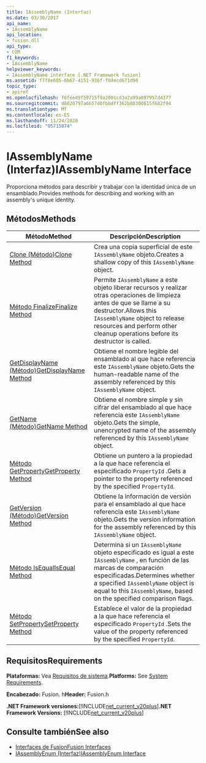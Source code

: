 ```yaml
---
title: IAssemblyName (Interfaz)
ms.date: 03/30/2017
api_name:
- IAssemblyName
api_location:
- fusion.dll
api_type:
- COM
f1_keywords:
- IAssemblyName
helpviewer_keywords:
- IAssemblyName interface [.NET Framework fusion]
ms.assetid: f7f8e605-6b67-4151-936f-f04ecd671d90
topic_type:
- apiref
ms.openlocfilehash: f6feed9f59715f9a2801cd3a2a99a087957d4377
ms.sourcegitcommit: d8020797a6657d0fbbdff362b80300815f682f94
ms.translationtype: MT
ms.contentlocale: es-ES
ms.lasthandoff: 11/24/2020
ms.locfileid: "95715074"
---
```

# <a name="iassemblyname-interface"></a><span data-ttu-id="72fc2-102">IAssemblyName (Interfaz)</span><span class="sxs-lookup"><span data-stu-id="72fc2-102">IAssemblyName Interface</span></span>

<span data-ttu-id="72fc2-103">Proporciona métodos para describir y trabajar con la identidad única de un ensamblado.</span><span class="sxs-lookup"><span data-stu-id="72fc2-103">Provides methods for describing and working with an assembly's unique identity.</span></span>  
  
## <a name="methods"></a><span data-ttu-id="72fc2-104">Métodos</span><span class="sxs-lookup"><span data-stu-id="72fc2-104">Methods</span></span>  
  
|<span data-ttu-id="72fc2-105">Método</span><span class="sxs-lookup"><span data-stu-id="72fc2-105">Method</span></span>|<span data-ttu-id="72fc2-106">Descripción</span><span class="sxs-lookup"><span data-stu-id="72fc2-106">Description</span></span>|  
|------------|-----------------|  
|[<span data-ttu-id="72fc2-107">Clone (Método)</span><span class="sxs-lookup"><span data-stu-id="72fc2-107">Clone Method</span></span>](iassemblyname-clone-method.md)|<span data-ttu-id="72fc2-108">Crea una copia superficial de este `IAssemblyName` objeto.</span><span class="sxs-lookup"><span data-stu-id="72fc2-108">Creates a shallow copy of this `IAssemblyName` object.</span></span>|  
|[<span data-ttu-id="72fc2-109">Método Finalize</span><span class="sxs-lookup"><span data-stu-id="72fc2-109">Finalize Method</span></span>](iassemblyname-finalize-method.md)|<span data-ttu-id="72fc2-110">Permite `IAssemblyName` a este objeto liberar recursos y realizar otras operaciones de limpieza antes de que se llame a su destructor.</span><span class="sxs-lookup"><span data-stu-id="72fc2-110">Allows this `IAssemblyName` object to release resources and perform other cleanup operations before its destructor is called.</span></span>|  
|[<span data-ttu-id="72fc2-111">GetDisplayName (Método)</span><span class="sxs-lookup"><span data-stu-id="72fc2-111">GetDisplayName Method</span></span>](iassemblyname-getdisplayname-method.md)|<span data-ttu-id="72fc2-112">Obtiene el nombre legible del ensamblado al que hace referencia este `IAssemblyName` objeto.</span><span class="sxs-lookup"><span data-stu-id="72fc2-112">Gets the human-readable name of the assembly referenced by this `IAssemblyName` object.</span></span>|  
|[<span data-ttu-id="72fc2-113">GetName (Método)</span><span class="sxs-lookup"><span data-stu-id="72fc2-113">GetName Method</span></span>](iassemblyname-getname-method.md)|<span data-ttu-id="72fc2-114">Obtiene el nombre simple y sin cifrar del ensamblado al que hace referencia este `IAssemblyName` objeto.</span><span class="sxs-lookup"><span data-stu-id="72fc2-114">Gets the simple, unencrypted name of the assembly referenced by this `IAssemblyName` object.</span></span>|  
|[<span data-ttu-id="72fc2-115">Método GetProperty</span><span class="sxs-lookup"><span data-stu-id="72fc2-115">GetProperty Method</span></span>](iassemblyname-getproperty-method.md)|<span data-ttu-id="72fc2-116">Obtiene un puntero a la propiedad a la que hace referencia el especificado `PropertyId` .</span><span class="sxs-lookup"><span data-stu-id="72fc2-116">Gets a pointer to the property referenced by the specified `PropertyId`.</span></span>|  
|[<span data-ttu-id="72fc2-117">GetVersion (Método)</span><span class="sxs-lookup"><span data-stu-id="72fc2-117">GetVersion Method</span></span>](iassemblyname-getversion-method.md)|<span data-ttu-id="72fc2-118">Obtiene la información de versión para el ensamblado al que hace referencia este `IAssemblyName` objeto.</span><span class="sxs-lookup"><span data-stu-id="72fc2-118">Gets the version information for the assembly referenced by this `IAssemblyName` object.</span></span>|  
|[<span data-ttu-id="72fc2-119">Método IsEqual</span><span class="sxs-lookup"><span data-stu-id="72fc2-119">IsEqual Method</span></span>](iassemblyname-isequal-method.md)|<span data-ttu-id="72fc2-120">Determina si un `IAssemblyName` objeto especificado es igual a este `IAssemblyName` , en función de las marcas de comparación especificadas.</span><span class="sxs-lookup"><span data-stu-id="72fc2-120">Determines whether a specified `IAssemblyName` object is equal to this `IAssemblyName`, based on the specified comparison flags.</span></span>|  
|[<span data-ttu-id="72fc2-121">Método SetProperty</span><span class="sxs-lookup"><span data-stu-id="72fc2-121">SetProperty Method</span></span>](iassemblyname-setproperty-method.md)|<span data-ttu-id="72fc2-122">Establece el valor de la propiedad a la que hace referencia el especificado `PropertyId` .</span><span class="sxs-lookup"><span data-stu-id="72fc2-122">Sets the value of the property referenced by the specified `PropertyId`.</span></span>|  
  
## <a name="requirements"></a><span data-ttu-id="72fc2-123">Requisitos</span><span class="sxs-lookup"><span data-stu-id="72fc2-123">Requirements</span></span>  

 <span data-ttu-id="72fc2-124">**Plataformas:** Vea [Requisitos de sistema](../../get-started/system-requirements.md).</span><span class="sxs-lookup"><span data-stu-id="72fc2-124">**Platforms:** See [System Requirements](../../get-started/system-requirements.md).</span></span>  
  
 <span data-ttu-id="72fc2-125">**Encabezado:** Fusion. h</span><span class="sxs-lookup"><span data-stu-id="72fc2-125">**Header:** Fusion.h</span></span>  
  
 <span data-ttu-id="72fc2-126">**.NET Framework versiones:**[!INCLUDE[net_current_v20plus](../../../../includes/net-current-v20plus-md.md)]</span><span class="sxs-lookup"><span data-stu-id="72fc2-126">**.NET Framework Versions:** [!INCLUDE[net_current_v20plus](../../../../includes/net-current-v20plus-md.md)]</span></span>  
  
## <a name="see-also"></a><span data-ttu-id="72fc2-127">Consulte también</span><span class="sxs-lookup"><span data-stu-id="72fc2-127">See also</span></span>

- [<span data-ttu-id="72fc2-128">Interfaces de Fusion</span><span class="sxs-lookup"><span data-stu-id="72fc2-128">Fusion Interfaces</span></span>](fusion-interfaces.md)
- [<span data-ttu-id="72fc2-129">IAssemblyEnum (Interfaz)</span><span class="sxs-lookup"><span data-stu-id="72fc2-129">IAssemblyEnum Interface</span></span>](iassemblyenum-interface.md)
